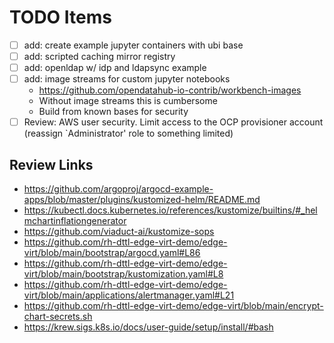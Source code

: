 # TODO Items

- [ ] add: create example jupyter containers with ubi base
- [ ] add: scripted caching mirror registry
- [ ] add: openldap w/ idp and ldapsync example
- [ ] add: image streams for custom jupyter notebooks
  - https://github.com/opendatahub-io-contrib/workbench-images
  - Without image streams this is cumbersome
  - Build from known bases for security
- [ ] Review: AWS user security. Limit access to the OCP provisioner account (reassign `Administrator' role to something limited)

## Review Links

- https://github.com/argoproj/argocd-example-apps/blob/master/plugins/kustomized-helm/README.md
- https://kubectl.docs.kubernetes.io/references/kustomize/builtins/#_helmchartinflationgenerator
- https://github.com/viaduct-ai/kustomize-sops
- https://github.com/rh-dttl-edge-virt-demo/edge-virt/blob/main/bootstrap/argocd.yaml#L86
- https://github.com/rh-dttl-edge-virt-demo/edge-virt/blob/main/bootstrap/kustomization.yaml#L8
- https://github.com/rh-dttl-edge-virt-demo/edge-virt/blob/main/applications/alertmanager.yaml#L21
- https://github.com/rh-dttl-edge-virt-demo/edge-virt/blob/main/encrypt-chart-secrets.sh
- https://krew.sigs.k8s.io/docs/user-guide/setup/install/#bash